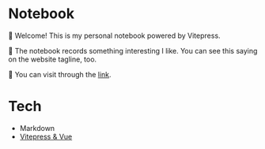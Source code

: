 # Notebook

📖 Welcome! This is my personal notebook powered by Vitepress.

🔮 The notebook records something interesting I like. You can see this saying on the website tagline, too.

🪩 You can visit through the [link](https://10note.vercel.app).

# Tech
- Markdown
- [Vitepress & Vue](https://vitepress.vuejs.org/)

